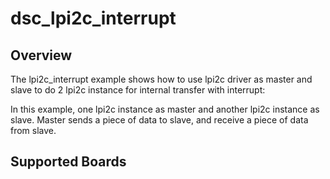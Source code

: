 # dsc_lpi2c_interrupt

## Overview
The lpi2c_interrupt example shows how to use lpi2c driver as master and slave to do 2 lpi2c instance for internal transfer 
with interrupt:

In this example, one lpi2c instance as master and another lpi2c instance as slave. Master sends a 
piece of data to slave, and receive a piece of data from slave.

## Supported Boards
